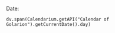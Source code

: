 
Date: 
```dataviewjs
dv.span(Calendarium.getAPI("Calendar of Golarion").getCurrentDate().day)
```




